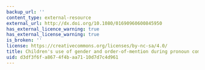 ```yaml
---
backup_url: ''
content_type: external-resource
external_url: http://dx.doi.org/10.1080/01690960600845950
has_external_licence_warning: true
has_external_license_warning: true
is_broken: ''
license: https://creativecommons.org/licenses/by-nc-sa/4.0/
title: Children's use of gender and order-of-mention during pronoun comprehension
uid: d3df3f6f-a867-4f4b-aa71-10d7d7c4d961
---
```

